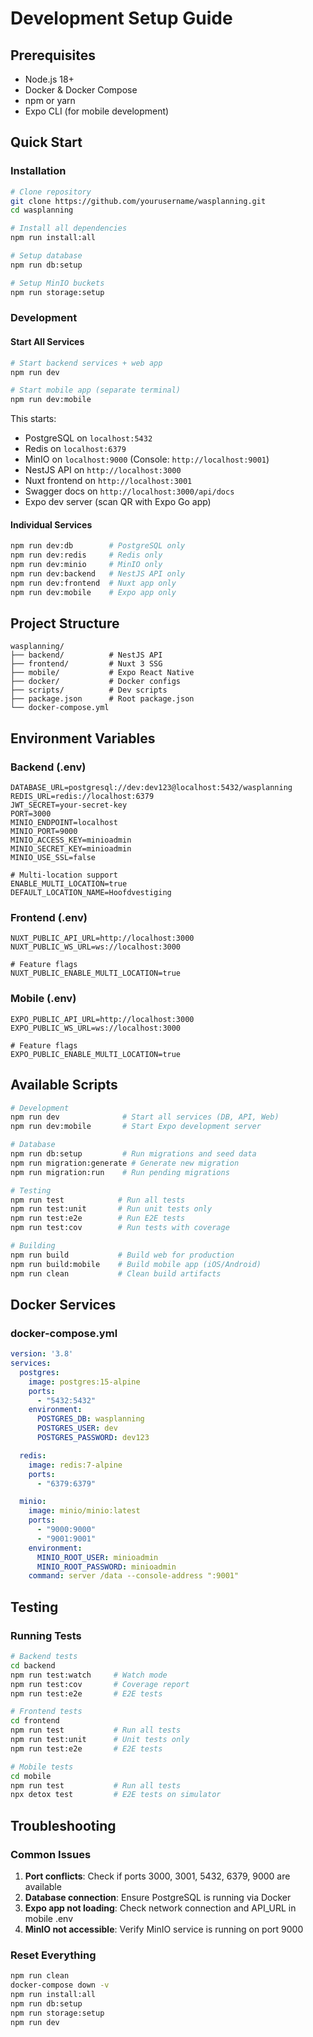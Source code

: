 # Development Setup Guide

## Prerequisites

- Node.js 18+
- Docker & Docker Compose
- npm or yarn
- Expo CLI (for mobile development)

## Quick Start

### Installation
```bash
# Clone repository
git clone https://github.com/yourusername/wasplanning.git
cd wasplanning

# Install all dependencies
npm run install:all

# Setup database
npm run db:setup

# Setup MinIO buckets
npm run storage:setup
```

### Development

#### Start All Services
```bash
# Start backend services + web app
npm run dev

# Start mobile app (separate terminal)
npm run dev:mobile
```

This starts:
- PostgreSQL on `localhost:5432`
- Redis on `localhost:6379`
- MinIO on `localhost:9000` (Console: `http://localhost:9001`)
- NestJS API on `http://localhost:3000`
- Nuxt frontend on `http://localhost:3001`
- Swagger docs on `http://localhost:3000/api/docs`
- Expo dev server (scan QR with Expo Go app)

#### Individual Services
```bash
npm run dev:db        # PostgreSQL only
npm run dev:redis     # Redis only
npm run dev:minio     # MinIO only
npm run dev:backend   # NestJS API only
npm run dev:frontend  # Nuxt app only
npm run dev:mobile    # Expo app only
```

## Project Structure

```
wasplanning/
├── backend/          # NestJS API
├── frontend/         # Nuxt 3 SSG
├── mobile/           # Expo React Native
├── docker/           # Docker configs
├── scripts/          # Dev scripts
├── package.json      # Root package.json
└── docker-compose.yml
```

## Environment Variables

### Backend (.env)
```env
DATABASE_URL=postgresql://dev:dev123@localhost:5432/wasplanning
REDIS_URL=redis://localhost:6379
JWT_SECRET=your-secret-key
PORT=3000
MINIO_ENDPOINT=localhost
MINIO_PORT=9000
MINIO_ACCESS_KEY=minioadmin
MINIO_SECRET_KEY=minioadmin
MINIO_USE_SSL=false

# Multi-location support
ENABLE_MULTI_LOCATION=true
DEFAULT_LOCATION_NAME=Hoofdvestiging
```

### Frontend (.env)
```env
NUXT_PUBLIC_API_URL=http://localhost:3000
NUXT_PUBLIC_WS_URL=ws://localhost:3000

# Feature flags
NUXT_PUBLIC_ENABLE_MULTI_LOCATION=true
```

### Mobile (.env)
```env
EXPO_PUBLIC_API_URL=http://localhost:3000
EXPO_PUBLIC_WS_URL=ws://localhost:3000

# Feature flags
EXPO_PUBLIC_ENABLE_MULTI_LOCATION=true
```

## Available Scripts

```bash
# Development
npm run dev              # Start all services (DB, API, Web)
npm run dev:mobile       # Start Expo development server

# Database
npm run db:setup         # Run migrations and seed data
npm run migration:generate # Generate new migration
npm run migration:run    # Run pending migrations

# Testing
npm run test            # Run all tests
npm run test:unit       # Run unit tests only
npm run test:e2e        # Run E2E tests
npm run test:cov        # Run tests with coverage

# Building
npm run build           # Build web for production
npm run build:mobile    # Build mobile app (iOS/Android)
npm run clean           # Clean build artifacts
```

## Docker Services

### docker-compose.yml
```yaml
version: '3.8'
services:
  postgres:
    image: postgres:15-alpine
    ports:
      - "5432:5432"
    environment:
      POSTGRES_DB: wasplanning
      POSTGRES_USER: dev
      POSTGRES_PASSWORD: dev123

  redis:
    image: redis:7-alpine
    ports:
      - "6379:6379"

  minio:
    image: minio/minio:latest
    ports:
      - "9000:9000"
      - "9001:9001"
    environment:
      MINIO_ROOT_USER: minioadmin
      MINIO_ROOT_PASSWORD: minioadmin
    command: server /data --console-address ":9001"
```

## Testing

### Running Tests
```bash
# Backend tests
cd backend
npm run test:watch     # Watch mode
npm run test:cov       # Coverage report
npm run test:e2e       # E2E tests

# Frontend tests
cd frontend
npm run test           # Run all tests
npm run test:unit      # Unit tests only
npm run test:e2e       # E2E tests

# Mobile tests
cd mobile
npm run test           # Run all tests
npx detox test         # E2E tests on simulator
```

## Troubleshooting

### Common Issues

1. **Port conflicts**: Check if ports 3000, 3001, 5432, 6379, 9000 are available
2. **Database connection**: Ensure PostgreSQL is running via Docker
3. **Expo app not loading**: Check network connection and API_URL in mobile .env
4. **MinIO not accessible**: Verify MinIO service is running on port 9000

### Reset Everything
```bash
npm run clean
docker-compose down -v
npm run install:all
npm run db:setup
npm run storage:setup
npm run dev
```